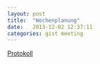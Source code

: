 ```yaml
---
layout: post
title:  "Wochenplanung"
date:   2013-12-02 12:37:11
categories: gist meeting
---
```


<a href="https://gist.github.com/dantz/4397a24fc495bd0ff0f6">Protokoll</a>
